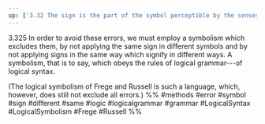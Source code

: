 ```yaml
---
up: ['3.32 The sign is the part of the symbol perceptible by the senses.']
---
```

3.325 In order to avoid these errors, we must employ a symbolism which excludes them, by not applying the same sign in different symbols and by not applying signs in the same way which signify in different ways. A symbolism, that is to say, which obeys the rules of logical grammar---of logical syntax.

(The logical symbolism of Frege and Russell is such a language, which, however, does still not exclude all errors.)
%%
#methods #error #symbol #sign #different #same #logic #logicalgrammar #grammar #LogicalSyntax #LogicalSymbolism #Frege #Russell %%